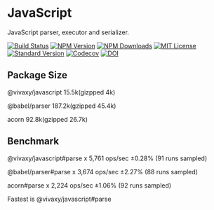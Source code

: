 # JavaScript

JavaScript parser, executor and serializer.

[![Build Status][travis-image]][travis-url]
[![NPM Version][npm-version-image]][npm-url]
[![NPM Downloads][npm-downloads-image]][npm-url]
[![MIT License][license-image]][license-url]
[![Standard Version][standard-version-image]][standard-version-url]
[![Codecov][codecov-image]][codecov-url]
[![DOI](https://zenodo.org/badge/142413828.svg?style=flat-square)](https://zenodo.org/badge/latestdoi/142413828)

[travis-image]: https://img.shields.io/travis/vivaxy/JavaScript.svg?style=flat-square
[travis-url]: https://travis-ci.org/vivaxy/JavaScript
[npm-version-image]: https://img.shields.io/npm/v/@vivaxy/javascript.svg?style=flat-square
[npm-url]: https://www.npmjs.com/package/@vivaxy/javascript
[npm-downloads-image]: https://img.shields.io/npm/dt/@vivaxy/javascript.svg?style=flat-square
[license-image]: https://img.shields.io/npm/l/@vivaxy/javascript.svg?style=flat-square
[license-url]: LICENSE
[standard-version-image]: https://img.shields.io/badge/release-standard%20version-brightgreen.svg?style=flat-square
[standard-version-url]: https://github.com/conventional-changelog/standard-version
[codecov-image]: https://img.shields.io/codecov/c/github/vivaxy/JavaScript.svg?style=flat-square
[codecov-url]: https://codecov.io/gh/vivaxy/JavaScript

## Package Size

@vivaxy/javascript   15.5k(gizpped    4k)

@babel/parser       187.2k(gzipped 45.4k)

acorn                92.8k(gzipped 26.7k)

## Benchmark

@vivaxy/javascript#parse x 5,761 ops/sec ±0.28% (91 runs sampled)

@babel/parser#parse x 3,674 ops/sec ±2.27% (88 runs sampled)

acorn#parse x 2,224 ops/sec ±1.06% (92 runs sampled)

Fastest is @vivaxy/javascript#parse
